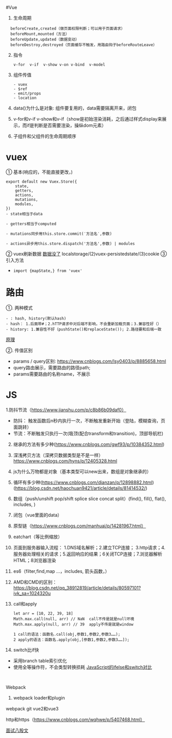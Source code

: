 ﻿#Vue

1. 生命周期
```
  beforeCreate,created（做页面权限判断；可以用于页面请求）
  beforeMount,mounted（方法）
  beforeUpdate,updated（数据变动）
  beforeDestroy,destroyed（页面缓存不触发，用路由钩子beforeRouteLeave）
```
2. 指令

   ```
   v-for  v-if  v-show v-on v-bind  v-model
   ```

3. 组件传值

   ```
   - vuex
   - $ref
   - emit/props
   - location
   ```

4. data()为什么是对象: 组件要复用的，data需要隔离开来，闭包

5. v-for和v-if
   v-show和v-if（show是初始渲染消耗，之后通过样式display来展示，而if是判断是否需要渲染，操纵dom元素）

6. 子组件和父组件的生命周期顺序

# vuex
① 基本(响应的，不能直接更改，)

```
export default new Vuex.Store({
    state,
    getters,
    actions,
    mutations,
    modules,
})
- state相当于data

- getters相当于computed

- mutations同步用this.store.commit(′方法名′,参数)

- actions异步用this.store.dispatch('方法名',参数) | modules
```

② vuex刷新数据
[数据没了](https://www.jb51.net/article/160918.htm)
localstorage/(2)vuex-persistedstate/(3)cookie
③ 引入方法

- ```
  import {mapState,} from 'vuex'
  ```

  
  


# 路由
①. 两种模式
```
- : hash, history(默认hash)
- hash： 1.后面带#；2.hTTP请求中对后端不影响，不会重新加载页面；3.兼容性好（）
- history: 1.兼容性不好（pushState()和replaceState()); 2.路径要和后端一致
```
[原理](https://blog.csdn.net/qq_38912819/article/details/80636195)

②. 传值区别

- params / query区别: https://www.cnblogs.com/lsy0403/p/8885658.html 
- query路由展示，需要路由的路径path; 
- params需要路由的名称name，不展示





# JS

1.防抖节流（https://www.jianshu.com/p/c8b86b09daf0）

- 防抖： 触发函数后n秒内执行一次，不断触发重新开始（登陆，模糊查询，页面跳转）
- 节流：不断触发只执行一次(吸顶(配合transform和transition)，顶部导航栏)

2. 继承的方法有多少种(https://www.cnblogs.com/gwf93/p/10384352.html)

3. 深浅拷贝方法（深拷贝数据类型是不是一样） https://www.cnblogs.com/hyns/p/12405328.html

4. js为什么万物都是对象（基本类型可以new出来，数组是对象继承的）

5. 循环有多少种(https://www.cnblogs.com/dianzan/p/12898882.html)(https://blog.csdn.net/haochuan9421/article/details/81414532/)

6. 数组（push/unshift   pop/shift  splice  slice   concat   split）(find(), fill(), flat(), includes, )

7. 闭包（vue里面的data）

8. 原型链（https://www.cnblogs.com/manhuai/p/14281967.html）

9. eatchart（等比例缩放）

10. 页面到服务器输入流程： 1.DNS域名解析；2.建立TCP连接； 3.http请求；4.服务器处理相关的请求；5.返回响应的结果；6关闭TCP连接；7.浏览器解析HTML；8浏览器渲染

11. es6（filter,find,map     ...，includes, 箭头函数，）

12. AMD和CMD的区别：https://blog.csdn.net/qq_38912819/article/details/80597101?ivk_sa=1024320u

13. call和apply

    ```
    let arr = [10, 22, 39, 18]
    Math.max.call(null, arr) // NaN  call不传是就是null环境
    Math.max.apply(null, arr) // 39  apply不传是就是window
    
    1 call的语法：函数名.call(obj,参数1,参数2,参数3……); 
    2 apply的语法：函数名.apply(obj,[参数1,参数2,参数3……]); 
    ```
14. switch比if快
 - 采用branch table索引优化
 - 使用全等操作符，不会类型转换损耗
[JavaScript的ifelse和switch对比](https://wenku.baidu.com/view/7dfd5b7374232f60ddccda38376baf1ffc4fe3e6.html)



    


​    









Webpack

1. webpack loader和plugin

webpack
git
vue2和vue3

http和https（https://www.cnblogs.com/wqhwe/p/5407468.html）



[面试八股文](https://zhuanlan.zhihu.com/p/416984200)